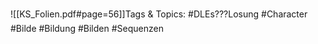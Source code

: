 
![[KS_Folien.pdf#page=56]]Tags & Topics:
   #DLEs???Losung
   #Character
   #Bilde
   #Bildung
   #Bilden
   #Sequenzen